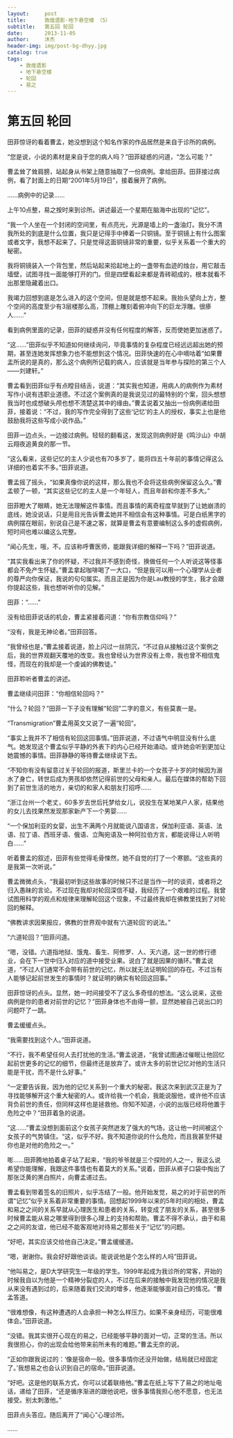 ```yaml
---
layout:     post
title:      敦煌遗影·地下悬空楼 （5）
subtitle:   第五回 轮回
date:       2013-11-05
author:     沐杰
header-img: img/post-bg-dhyy.jpg
catalog: true
tags:
    - 敦煌遗影
    - 地下悬空楼
    - 轮回
    - 易之
---
```

# 第五回 轮回

田菲惊讶的看着曹孟，她没想到这个知名作家的作品居然是来自于诊所的病例。

“您是说，小说的素材是来自于您的病人吗？”田菲疑惑的问道，“怎么可能？”

曹孟耸了耸肩膀，站起身从书架上随意抽取了一份病例。拿给田菲。田菲接过病例，看了封面上的日期“2001年5月19日”，接着展开了病例。

……病例中的记录……

上午10点整，易之按时来到诊所。讲述最近一个星期在脑海中出现的“记忆”。

“我一个人坐在一个封闭的空间里，有点亮光，光源是墙上的一盏油灯。我分不清我所处的到底是什么位置，我只是记得手中捧着一只铜镜。至于铜镜上有什么图案或者文字，我想不起来了。只是觉得这面铜镜非常的重要，似乎关系着一个重大的秘密。

我将铜镜装入一个背包里，然后站起来拾起地上的一盏带有血迹的烛台，用它敲击墙壁，试图寻找一面能够打开的门。但是四壁看起来都是青砖砌成的，根本就看不出那里隐藏着出口。

我竭力回想到底是怎么进入的这个空间，但是就是想不起来。我抬头望向上方，整个空间的高度至少有3层楼那么高，顶棚上雕刻着俯冲向下的巨龙浮雕。很瘆人……”

看到病例里面的记录，田菲的疑惑并没有任何程度的解答，反而使她更加迷惑了。

“这……”田菲似乎不知道如何继续询问，毕竟事情的复杂程度已经远远超出她的预期，甚至连她发挥想象力也不能想到这个情况。田菲快速的在心中嘀咕着“如果曹孟所说的是真的，那么这个病例所记载的病人，应该就是当年参与探险的第三个人——刘建轩。”

曹孟看到田菲似乎有点瞠目结舌，说道：“其实我也知道，用病人的病例作为素材写作小说有违职业道德。不过这个案例真的是我说见过的最特别的个案，回头想想我当时也成想破头颅也想不清楚这其中的缘由。”曹孟说着又抽出一份病例递给田菲，接着说：“不过，我的写作完全得到了这些‘记忆’的主人的授权，事实上也是他鼓励我将这些写成小说作品。”

田菲一边点头，一边接过病例。轻轻的翻看这，发现这则病例好是《鸣沙山》中胡云翔夜追黄良的那一节。

“这么看来，这些记忆的主人少说也有70多岁了，能将四五十年前的事情记得这么详细的也着实不多。”田菲说道。

曹孟摇了摇头，“如果真像你说的这样，那么我也不会将这些病例保留这么久。”曹孟顿了一顿，“其实这些记忆的主人是一个年轻人，而且年龄和你差不多大。”

田菲瞪大了眼睛，她无法理解这件事情。而且事情的离奇程度早就到了让她崩溃的底线，她没说话，只是用目光告诉曹孟她并不相信会有这种事情。可是白纸黑字的病例摆在眼前，别说自己是不速之客，就算是曹孟有意要编制这么多的虚假病例，短时间也难以编这么完整。

“闻心先生，哦，不。应该称呼曹医师，能跟我详细的解释一下吗？”田菲说道。

“其实我看出来了你的怀疑，不过我并不感到奇怪，换做任何一个人听说这等怪事都会不免产生怀疑。”曹孟拿起咖啡喝了一大口，“但是我可以用一个心理学从业者的尊严向你保证，我说的句句属实。而且正是因为你是Lau教授的学生，我才会跟你提起这些，我也想听听你的见解。”

田菲：“……”

没有给田菲说话的机会，曹孟紧接着问道：“你有宗教信仰吗？”

“没有，我是无神论者。”田菲回答。

“我曾经也是，”曹孟接着说道，脸上闪过一丝阴沉，“不过自从接触过这个案例之后，我的世界观翻天覆地的改变。我也曾经认为世界没有上帝，我也曾不相信鬼怪，而现在的我却是一个虔诚的佛教徒。”

田菲聆听者曹孟的讲述。

曹孟继续问田菲：“你相信轮回吗？”

“什么？轮回？”田菲一下子没有理解“轮回”二字的意义，有些莫衷一是。

“Transmigration”曹孟用英文又说了一遍“轮回”。

“事实上我并不了相信有轮回这回事情。”田菲说道，不过语气中明显没有什么底气。她发现这个曹孟似乎平静的外表下的内心已经开始涌动。或许她会听到更加让她震憾的事情。田菲静静的等待曹孟继续说下去。

“不知你有没有留意过关于轮回的报道，斯里兰卡的一个女孩子十岁的时候因为溺水了身亡，转世后成为男孩却依然记得前世的父母和亲人。最后在媒体的帮助下回到了前世生活的地方，亲切的和家人和朋友打招呼……

“浙江台州一个老丈，60多岁去世后托梦给女儿，说投生在某地某户人家，结果他的女儿去找果然发现那家新产下一个男婴……

“一个保加利亚的女婴，出生不满两个月就能说八国语言，保加利亚语、英语、法语、拉丁语、西班牙语、俄语、立陶宛语及一种阿拉伯方言，都能说得让人听明白……”

听着曹孟的叙述，田菲有些觉得毛骨悚然，她不自觉的打了一个寒颤。“这些真的是我第一次听说。”

曹孟微微点头，“我最初听到这些故事的时候只不过是当作一时的谈资，或者将之归入愚昧的言论。不过现在我却对轮回深信不疑，我经历了一个艰难的过程。我曾试图用科学的观点和规律来理解轮回这个现象，不过最终我却在佛教里找到了对轮回的解释。

“佛教讲求因果报应，佛教的世界观中就有‘六道轮回’的说法。”

“六道轮回？”田菲问道。

“嗯，没错。六道指地狱、饿鬼、畜生、阿修罗、人、天六道。这一世的修行德业，会在下一世中归入对应的道中接受业果。说白了就是因果的循环。”曹孟说道，“不过人们通常不会带有前世的记忆，所以就无法证明轮回的存在。不过当有人能够记起前世发生的事情时？就证明的确实有轮回这回事。”

田菲惊讶的点头。显然，她一时间接受不了这么多奇怪的想法。“这么说来，这些病例是你的患者对前世的记忆？”田菲身体也不由得一颤，显然她被自己说出口的问题吓了一跳。

曹孟缓缓点头。

“我需要找到这个人。”田菲说道。

“不行，我不希望任何人去打扰他的生活。”曹孟说道，“我曾试图通过催眠让他回忆起前世更多的记忆的细节，但最终还是放弃了。或许太多的前世记忆对他的生活只能是干扰，而不是什么好事。”

“一定要告诉我，因为他的记忆关系到一个重大的秘密。我这次来到武汉正是为了寻找能够解开这个重大秘密的人。或许给我一个机会，我能说服他，或许他不应该背负前世的责任，但同样这样也是拯救他。你知不知道，小说的出版已经将他置于危险之中？”田菲着急的说道。

“这……”曹孟没想到面前这个女孩子突然迸发了强大的气场，这让他一时间被这个女孩子的气势镇住。“这，似乎不好。我不知道你说的什么危险，而且我甚至怀疑你也是对他的危险之一。”

嘭……田菲腾地拍着桌子站了起来，“我的爷爷就是三个探险的人之一，我这么说希望你能理解，我跟这件事情也有着莫大的关系。”说着，田菲从裤子口袋中掏出了那张泛黄的黑白照片，向曹孟递过去。

曹孟看到带着签名的旧照片，似乎冻结了一般。他开始发觉，易之的对于前世的所谓“记忆”似乎关系着非常重要的事情。回想起1999年以来的5年时间的相处，曹孟和易之之间的关系早就从心理医生和患者的关系，转变成了朋友的关系，甚至很多时候曹孟能从易之哪里得到很多心理上的支持和帮助。曹孟不得不承认，由于和易之之间的友谊，他已经不能客观地对待易之那些关于“记忆”的问题。

“好吧，其实应该交给他自己决定。”曹孟缓缓道。

“嗯，谢谢你。我会好好跟他谈谈。能说说他是个怎么样的人吗”田菲说。

“他叫易之，是D大学研究生一年级的学生。1999年起成为我诊所的常客，开始的时候我自以为他是一个精神分裂症的人，不过在后来的接触中我发现他的情况是我从来没有遇到过的，后来随着我们交流的增多，他逐渐能够面对自己的情况。“曹孟答道。

“很难想像，有这种遭遇的人会承担一种怎么样压力。如果不亲身经历，可能很难体会。”田菲说道。

“没错。我其实很开心现在的易之，已经能够平静的面对一切，正常的生活。所以我很担心，你的出现会给他带来前所未有的难题。”曹孟无奈的说。

“正如你跟我说过的：‘像是宿命一般。很多事情你还没开始做，结局就已经固定了。’我想易之也会认识到自己的宿命。”田菲说道。

“好吧。这是他的联系方式，你可以试着联络他。”曹孟在纸上写下了易之的地址电话，递给了田菲，“还是循序渐进的跟他说吧，很多事情我担心他不愿意，也无法接受。别太刺激他。”

田菲点头答应。随后离开了“闻心”心理诊所。

……


